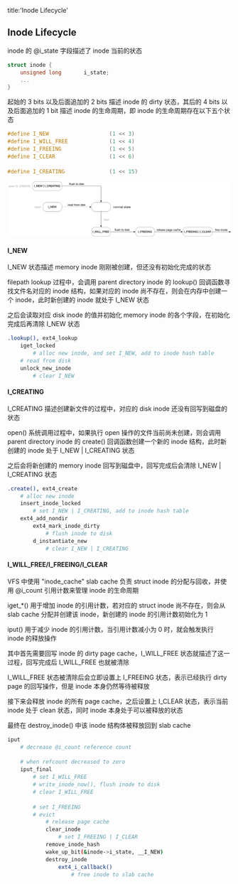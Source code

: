 title:'Inode Lifecycle'
## Inode Lifecycle


inode 的 @i_state 字段描述了 inode 当前的状态

```c
struct inode {
	unsigned long		i_state;
	...
}
```

起始的 3 bits 以及后面追加的 2 bits 描述 inode 的 dirty 状态，其后的 4 bits 以及后面追加的 1 bit 描述 inode 的生命周期，即 inode 的生命周期存在以下五个状态

```c
#define I_NEW                   (1 << 3)
#define I_WILL_FREE             (1 << 4)
#define I_FREEING               (1 << 5)
#define I_CLEAR                 (1 << 6)

#define I_CREATING              (1 << 15)
```

![inode_lifecycle](media/15931384505033/inode_lifecycle.jpg)


#### I_NEW

I_NEW 状态描述 memory inode 刚刚被创建，但还没有初始化完成的状态

filepath lookup 过程中，会调用 parent directory inode 的 lookup() 回调函数寻找文件名对应的 inode 结构，如果对应的 inode 尚不存在，则会在内存中创建一个 inode，此时新创建的 inode 就处于 I_NEW 状态

之后会读取对应 disk inode 的值并初始化 memory inode 的各个字段，在初始化完成后再清除 I_NEW 状态

```sh
.lookup(), ext4_lookup
    iget_locked
        # alloc new inode, and set I_NEW, add to inode hash table
    # read from disk
    unlock_new_inode
        # clear I_NEW
```


#### I_CREATING

I_CREATING 描述创建新文件的过程中，对应的 disk inode 还没有回写到磁盘的状态

open() 系统调用过程中，如果执行 open 操作的文件当前尚未创建，则会调用 parent directory inode 的 create() 回调函数创建一个新的 inode 结构，此时新创建的 inode 处于 I_NEW | I_CREATING 状态

之后会将新创建的 memory inode 回写到磁盘中，回写完成后会清除 I_NEW | I_CREATING 状态

```sh
.create(), ext4_create
    # alloc new inode
    insert_inode_locked
        # set I_NEW | I_CREATING, add to inode hash table
    ext4_add_nondir
        ext4_mark_inode_dirty
            # flush inode to disk
        d_instantiate_new
            # clear I_NEW | I_CREATING
```


#### I_WILL_FREE/I_FREEING/I_CLEAR

VFS 中使用 "inode_cache" slab cache 负责 struct inode 的分配与回收，并使用 @i_count 引用计数来管理 inode 的生命周期

iget_*() 用于增加 inode 的引用计数，若对应的 struct inode 尚不存在，则会从 slab cache 分配并创建该 inode，新创建的 inode 的引用计数初始化为 1

iput() 用于减少 inode 的引用计数，当引用计数减小为 0 时，就会触发执行 inode 的释放操作

其中首先需要回写 inode 的 dirty page cache，I_WILL_FREE 状态就描述了这一过程，回写完成后 I_WILL_FREE 也就被清除

I_WILL_FREE 状态被清除后会立即设置上 I_FREEING 状态，表示已经执行 dirty page 的回写操作，但是 inode 本身仍然等待被释放

接下来会释放 inode 的所有 page cache，之后设置上 I_CLEAR 状态，表示当前 inode 处于 clean 状态，同时 inode 本身处于可以被释放的状态

最终在 destroy_inode() 中该 inode 结构体被释放回到 slab cache

```sh
iput
    # decrease @i_count reference count
    
    # when refcount decreased to zero
    iput_final 
        # set I_WILL_FREE
        # write_inode_now(), flush inode to disk
        # clear I_WILL_FREE
         
        # set I_FREEING
        # evict
            # release page cache
            clear_inode
                # set I_FREEING | I_CLEAR
            remove_inode_hash
            wake_up_bit(&inode->i_state, __I_NEW)
            destroy_inode
                ext4_i_callback()
                    # free inode to slab cache
```


